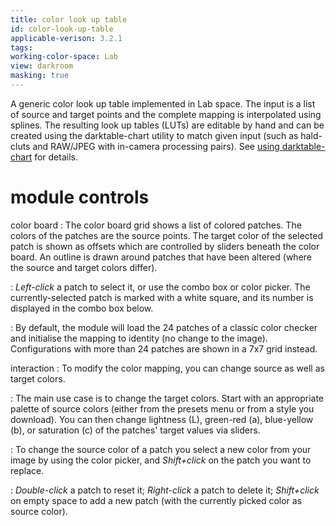 ```yaml
---
title: color look up table
id: color-look-up-table
applicable-verison: 3.2.1
tags: 
working-color-space: Lab 
view: darkroom
masking: true
---
```


A generic color look up table implemented in Lab space. The input is a list of source and target points and the complete mapping is interpolated using splines. The resulting look up tables (LUTs) are editable by hand and can be created using the darktable-chart utility to match given input (such as hald-cluts and RAW/JPEG with in-camera processing pairs). See [using darktable-chart](../../special-topics/darktable-chart.md) for details.

# module controls

color board
: The color board grid shows a list of colored patches. The colors of the patches are the source points. The target color of the selected patch is shown as offsets which are controlled by sliders beneath the color board. An outline is drawn around patches that have been altered (where the source and target colors differ). 

: _Left-click_ a patch to select it, or use the combo box or color picker. The currently-selected patch is marked with a white square, and its number is displayed in the combo box below.

: By default, the module will load the 24 patches of a classic color checker and initialise the mapping to identity (no change to the image). Configurations with more than 24 patches are shown in a 7x7 grid instead.

interaction
: To modify the color mapping, you can change source as well as target colors.

: The main use case is to change the target colors. Start with an appropriate palette of source colors (either from the presets menu or from a style you download). You can then change lightness (L), green-red (a), blue-yellow (b), or saturation \(c\) of the patches' target values via sliders.

: To change the source color of a patch you select a new color from your image by using the color picker, and _Shift+click_ on the patch you want to replace.

: _Double-click_ a patch to reset it; _Right-click_ a patch to delete it; _Shift+click_ on empty space to add a new patch (with the currently picked color as source color).
